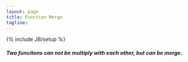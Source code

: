 ```yaml
---
layout: page
title: Function Merge 
tagline:  
---
```

{% include JB/setup %}

##### Two funcitons can not be multiply with each other, but can be merge.

